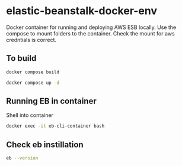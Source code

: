 # elastic-beanstalk-docker-env

Docker container for running and deploying AWS ESB locally. Use the compose to mount folders to the container.
Check the mount for aws credntials is correct.

## To build

```bash
docker compose build
```

```bash
docker compose up -d
```

## Running EB in container 

Shell into container
```bash
docker exec -it eb-cli-container bash
```

## Check eb instillation
```bash
eb --version
```

